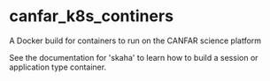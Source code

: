 # canfar_k8s_continers
A Docker build for containers to run on the CANFAR science platform

See the documentation for 'skaha' to learn how to build a session or application type container.

